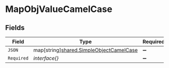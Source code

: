 # MapObjValueCamelCase


## Fields

| Field                                                                                          | Type                                                                                           | Required                                                                                       | Description                                                                                    |
| ---------------------------------------------------------------------------------------------- | ---------------------------------------------------------------------------------------------- | ---------------------------------------------------------------------------------------------- | ---------------------------------------------------------------------------------------------- |
| `JSON`                                                                                         | map[string][shared.SimpleObjectCamelCase](../../../pkg/models/shared/simpleobjectcamelcase.md) | :heavy_minus_sign:                                                                             | N/A                                                                                            |
| `Required`                                                                                     | *interface{}*                                                                                  | :heavy_minus_sign:                                                                             | N/A                                                                                            |
